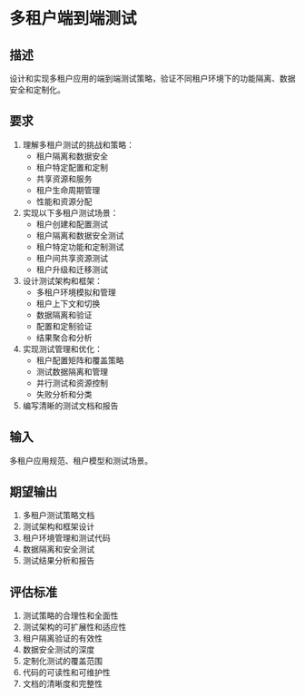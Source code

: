 # 多租户端到端测试

## 描述
设计和实现多租户应用的端到端测试策略，验证不同租户环境下的功能隔离、数据安全和定制化。

## 要求
1. 理解多租户测试的挑战和策略：
   - 租户隔离和数据安全
   - 租户特定配置和定制
   - 共享资源和服务
   - 租户生命周期管理
   - 性能和资源分配
2. 实现以下多租户测试场景：
   - 租户创建和配置测试
   - 租户隔离和数据安全测试
   - 租户特定功能和定制测试
   - 租户间共享资源测试
   - 租户升级和迁移测试
3. 设计测试架构和框架：
   - 多租户环境模拟和管理
   - 租户上下文和切换
   - 数据隔离和验证
   - 配置和定制验证
   - 结果聚合和分析
4. 实现测试管理和优化：
   - 租户配置矩阵和覆盖策略
   - 测试数据隔离和管理
   - 并行测试和资源控制
   - 失败分析和分类
5. 编写清晰的测试文档和报告

## 输入
多租户应用规范、租户模型和测试场景。

## 期望输出
1. 多租户测试策略文档
2. 测试架构和框架设计
3. 租户环境管理和测试代码
4. 数据隔离和安全测试
5. 测试结果分析和报告

## 评估标准
1. 测试策略的合理性和全面性
2. 测试架构的可扩展性和适应性
3. 租户隔离验证的有效性
4. 数据安全测试的深度
5. 定制化测试的覆盖范围
6. 代码的可读性和可维护性
7. 文档的清晰度和完整性